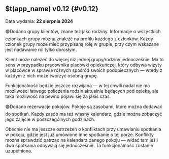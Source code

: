 ## $t(app_name) v0.12 {#v0.12}

Data wydania: **22 sierpnia 2024**

🟢Dodano grupy klientów, znane też jako rodziny. Informacje o wszystkich członkach grupy można znaleźć
na profilu każdego z członków. Każdy członek grupy może mieć przypisaną rolę w grupie, przy czym
wskazane jest nadawanie ról tylko dorosłym.

Klient może należeć do więcej niż jednej grupy/rodziny jednocześnie. Ma to sens w przypadku pracownika
placówki opiekuńczej, który odbywa wizyty w placówce w sprawie różnych spośród swoich podopiecznych —
wtedy z każdym z nich może tworzyć osobną grupę.

Funkcjonalność będzie jeszcze rozwijana — w tej chwili nadal nie ma możliwości łatwego policzenia
rodzin aktualnie będących pod opieką, ale taka możliwość na pewno pojawi się za jakiś czas.

🟢Dodano rezerwacje pokojów. Pokoje są zasobami, które można dodawać do spotkań. Każdy zasób ma też
własny kalendarz, gdzie można zobaczyć jego zajęcie w poszczególnych godzinach.

Obecnie nie ma jeszcze ostrzeżeń o konfliktach przy umawianiu spotkania w pokoju, gdzie jest już
umówione inne spotkanie o tej porze. Konflikty można sprawdzić patrząc na kalendarz danego pokoju —
widać tam jeśli dwa spotkania odbywają się jednocześnie. Ta funkcjonalność zostanie uzupełniona.
